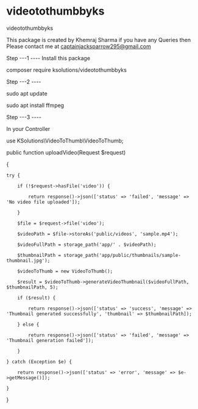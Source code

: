 # videotothumbbyks
videotothumbbyks

This package is created by Khemraj Sharma
if you have any Queries then Please contact me at captainjacksparrow295@gmail.com


Step ---1 ----
Install this package 

composer require ksolutions/videotothumbbyks



Step ---2 ----

sudo apt update

sudo apt install ffmpeg

Step ---3 ----

In your Controller 

use KSolutions\VideoToThumb\VideoToThumb;

public function uploadVideo(Request $request)

{

    try {

        if (!$request->hasFile('video')) {

            return response()->json(['status' => 'failed', 'message' => 'No video file uploaded']);

        }

        $file = $request->file('video');

        $videoPath = $file->storeAs('public/videos', 'sample.mp4');

        $videoFullPath = storage_path('app/' . $videoPath);

        $thumbnailPath = storage_path('app/public/thumbnails/sample-thumbnail.jpg');

        $videoToThumb = new VideoToThumb();

        $result = $videoToThumb->generateVideoThumbnail($videoFullPath, $thumbnailPath, 5);

        if ($result) {

            return response()->json(['status' => 'success', 'message' => 'Thumbnail generated successfully', 'thumbnail' => $thumbnailPath]);

        } else {

            return response()->json(['status' => 'failed', 'message' => 'Thumbnail generation failed']);

        }

    } catch (Exception $e) {

        return response()->json(['status' => 'error', 'message' => $e->getMessage()]);

    }

}
